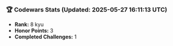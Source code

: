 ### 🏆 Codewars Stats (Updated: 2025-05-27 16:11:13 UTC)

- **Rank:** 8 kyu
- **Honor Points:** 3
- **Completed Challenges:** 1
